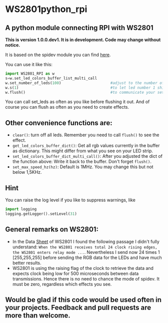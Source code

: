 # WS2801python_rpi
## A python module connecting RPI with WS2801

__This is version 1.0.0.dev1. It is in development. Code may change without notice.__

It is based on the spidev module you can find [here](https://github.com/doceme/py-spidev).

You can use it like this:

```python
import WS2801_RPI as w
s=w.set_led_colors_buffer_list_multi_call
w.set_number_of_leds(100)                      #adjust to the number of leds in your project
w.s(1)                                         #to let led number 1 shine in white
w.flush()                                      #to communicate your settings to the led strip via spi
```

You can call set_leds as often as you like before flushing it out. And of course you can flush as often
as you need to create effects.

## Other convenience functions are:

* `clear()`: turn off all leds. Remember you need to call `flush()` to see the effect.
* `get_led_colors_buffer_dict()`: Get all rgb values currently in the buffer as dictionary. This might differ from what you see on your LED strip.
* `set_led_colors_buffer_dict_multi_call()`: After you adjusted the dict of the function above: Write it back to the buffer. Don't forget `flush()`.
* `set_max_speed_hz(hz)`: Default is 1MHz. You may change this but not below 1,5KHz.

## Hint
You can raise the log level if you like to suppress warnings, like
```python
import logging
logging.getLogger().setLevel(31)
```

## General remarks on WS2801:
* In the Data [Sheet](https://cdn-shop.adafruit.com/datasheets/WS2801.pdf) of WS2801 I found the following passage I didn't fully understand: `When the WS2801 receives total 24
clock rising edges, the WS2801 enters relay mode ...`. Nevertheless I send now 24 times 1 [255,255,255] before sending the RGB data for the LEDs and have much
better results.
* WS2801 is using the raising flag of the clock to retrieve the data and expects clock being low for 500 microseconds between data transmissions. Hence there is no need to chance
the mode of spidev. It must be zero, regardless which effects you see.

## Would be glad if this code would be used often in your projects. Feedback and pull requests are more than welcome.
